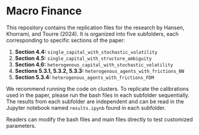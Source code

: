 # Macro Finance

This repository contains the replication files for the research by Hansen, Khorrami, and Tourre (2024). It is organized into five subfolders, each corresponding to specific sections of the paper:

1. **Section 4.4:** `single_capital_with_stochastic_volatility`
2. **Section 4.5:** `single_capital_with_structure_ambiguity`
3. **Section 4.6:** `heterogenous_capital_with_stochastic_volatility`
4. **Sections 5.3.1, 5.3.2, 5.3.3:** `heterogenous_agents_with_frictions_NN`
5. **Section 5.3.4:** `heterogenous_agents_with_frictions_FDM`

We recommend running the code on clusters. To replicate the calibrations used in the paper, please run the bash files in each subfolder sequentially. The results from each subfolder are independent and can be read in the Jupyter notebook named `results.ipynb` found in each subfolder.

Readers can modify the bash files and main files directly to test customized parameters.
